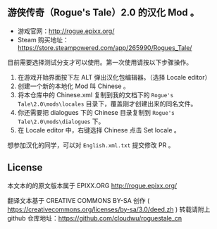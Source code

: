 ## 游侠传奇（Rogue's Tale）2.0 的汉化 Mod 。

* 游戏官网：http://rogue.epixx.org/
* Steam 购买地址：https://store.steampowered.com/app/265990/Rogues_Tale/

目前需要选择测试分支才可以使用。第一次使用请按以下步骤操作。

1. 在游戏开始界面按下左 ALT 弹出汉化包编辑器。（选择 Locale editor）
2. 创建一个新的本地化 Mod 叫 Chinese 。
3. 将本仓库中的 Chinese.xml 复制到我的文档下的 `Rogue's Tale\2.0\mods\locales` 目录下，覆盖刚才创建出来的同名文件。
4. 你还需要把 dialogues 下的 Chinese 目录复制到 `Rogue's Tale\2.0\mods\dialogues` 下。
5. 在 Locale editor 中，右键选择 Chinese 点击 Set locale 。


想参加汉化的同学，可以对 `English.xml.txt` 提交修改 PR 。

## License

本文本的的原文版本属于 EPIXX.ORG http://rogue.epixx.org/

翻译文本基于 CREATIVE COMMONS BY-SA 创作 ( https://creativecommons.org/licenses/by-sa/3.0/deed.zh ) 转载请附上 github 仓库地址：https://github.com/cloudwu/roguestale_cn